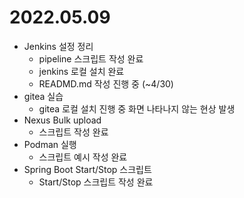 # 2022.05.09

- Jenkins 설정 정리
	- pipeline 스크립트 작성 완료
  - jenkins 로컬 설치 완료
  - READMD.md 작성 진행 중 (~4/30)
- gitea 실습
  - gitea 로컬 설치 진행 중 화면 나타나지 않는 현상 발생
- Nexus Bulk upload
  - 스크립트 작성 완료
- Podman 실행
  - 스크립트 예시 작성 완료
- Spring Boot Start/Stop 스크립트
  - Start/Stop 스크립트 작성 완료

